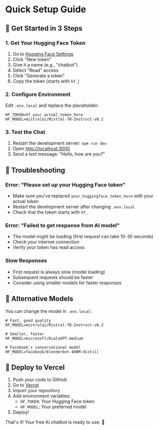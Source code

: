 # Quick Setup Guide

## 🚀 Get Started in 3 Steps

### 1. Get Your Hugging Face Token

1. Go to [Hugging Face Settings](https://huggingface.co/settings/tokens)
2. Click "New token"
3. Give it a name (e.g., "chatbot")
4. Select "Read" access
5. Click "Generate a token"
6. Copy the token (starts with `hf_`)

### 2. Configure Environment

Edit `.env.local` and replace the placeholder:

```env
HF_TOKEN=hf_your_actual_token_here
HF_MODEL=mistralai/Mistral-7B-Instruct-v0.2
```

### 3. Test the Chat

1. Restart the development server: `npm run dev`
2. Open [http://localhost:3000](http://localhost:3000)
3. Send a test message: "Hello, how are you?"

## 🔧 Troubleshooting

### Error: "Please set up your Hugging Face token"

- Make sure you've replaced `your_huggingface_token_here` with your actual token
- Restart the development server after changing `.env.local`
- Check that the token starts with `hf_`

### Error: "Failed to get response from AI model"

- The model might be loading (first request can take 10-30 seconds)
- Check your internet connection
- Verify your token has read access

### Slow Responses

- First request is always slow (model loading)
- Subsequent requests should be faster
- Consider using smaller models for faster responses

## 🎯 Alternative Models

You can change the model in `.env.local`:

```env
# Fast, good quality
HF_MODEL=mistralai/Mistral-7B-Instruct-v0.2

# Smaller, faster
HF_MODEL=microsoft/DialoGPT-medium

# Facebook's conversational model
HF_MODEL=facebook/blenderbot-400M-distill
```

## 📱 Deploy to Vercel

1. Push your code to GitHub
2. Go to [Vercel](https://vercel.com)
3. Import your repository
4. Add environment variables:
   - `HF_TOKEN`: Your Hugging Face token
   - `HF_MODEL`: Your preferred model
5. Deploy!

That's it! Your free AI chatbot is ready to use. 🎉
